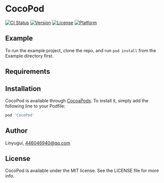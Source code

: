 # CocoPod

[![CI Status](https://img.shields.io/travis/Linyugui/CocoPod.svg?style=flat)](https://travis-ci.org/Linyugui/CocoPod)
[![Version](https://img.shields.io/cocoapods/v/CocoPod.svg?style=flat)](https://cocoapods.org/pods/CocoPod)
[![License](https://img.shields.io/cocoapods/l/CocoPod.svg?style=flat)](https://cocoapods.org/pods/CocoPod)
[![Platform](https://img.shields.io/cocoapods/p/CocoPod.svg?style=flat)](https://cocoapods.org/pods/CocoPod)

## Example

To run the example project, clone the repo, and run `pod install` from the Example directory first.

## Requirements

## Installation

CocoPod is available through [CocoaPods](https://cocoapods.org). To install
it, simply add the following line to your Podfile:

```ruby
pod 'CocoPod'
```

## Author

Linyugui, 446046940@qq.com

## License

CocoPod is available under the MIT license. See the LICENSE file for more info.
